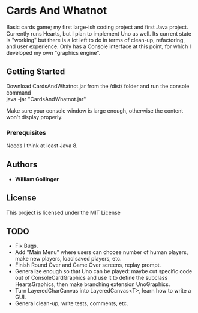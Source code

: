 # Cards And Whatnot

Basic cards game; my first large-ish coding project and first Java project.  Currently runs Hearts, but I plan to implement Uno as well.  Its current state is "working" but there is a lot left to do in terms of clean-up, refactoring, and user experience.  Only has a Console interface at this point, for which I developed my own "graphics engine".

## Getting Started

Download CardsAndWhatnot.jar from the /dist/ folder and run the console command  
java -jar "CardsAndWhatnot.jar" 

Make sure your console window is large enough, otherwise the content won't display properly.

### Prerequisites

Needs I think at least Java 8.

## Authors

* **William Gollinger** 

## License

This project is licensed under the MIT License

## TODO

* Fix Bugs.
* Add "Main Menu" where users can choose number of human players, make new players, load saved players, etc.
* Finish Round Over and Game Over screens, replay prompt.
* Generalize enough so that Uno can be played: maybe cut specific code out of ConsoleCardGraphics and use it to define the subclass HeartsGraphics, then make branching extension UnoGraphics.
* Turn LayeredCharCanvas into LayeredCanvas\<T\>, learn how to write a GUI.
* General clean-up, write tests, comments, etc. 